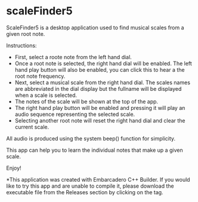 # scaleFinder5

ScaleFinder5 is a desktop application used to find musical scales from a given root note.

Instructions:
- First, select a roote note from the left hand dial.
- Once a root note is selected, the right hand dial will be enabled. The left hand play button will also be enabled, you can click this to hear a the root note frequency. 
- Next, select a musical scale from the right hand dial. The scales names are abbreviated in the dial display but the fullname will be displayed when a scale is selected.
- The notes of the scale will be shown at the top of the app.
- The right hand play button will be enabled and pressing it will play an audio sequence representing the selected scale. 
- Selecting another root note will reset the right hand dial and clear the current scale.

All audio is produced using the system beep() function for simplicity. 

This app can help you to learn the individual notes that make up a given scale.

Enjoy!

*This application was created with Embarcadero C++ Builder. If you would like to try this app and are unable to compile it, please download the executable file from the Releases section by clicking on the tag.
 
